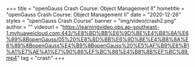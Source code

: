 +++
    title = "openGauss Crash Course: Object Management II"
    hometitle = "openGauss Crash Course: Object Management II"
    date = "2020-12-26"
    styles = "openGauss Crash Course"
    banner = "img/video/crash2.png"
    author = ""
    videourl = "https://learningvideo.obs.ap-southeast-1.myhuaweicloud.com:443/%E8%BD%BB%E6%9D%BE%E4%B8%8A%E6%89%8BopenGauss/05%20%E8%BD%BB%E6%9D%BE%E4%B8%8A%E6%89%8BopenGauss%E4%B9%8BopenGauss%20%E5%AF%B9%E8%B1%A1%E7%AE%A1%E7%90%86%EF%BC%88%E4%B8%8B%EF%BC%89.mp4"
    tag = "crash"
+++